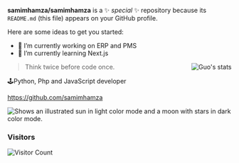**samimhamza/samimhamza** is a ✨ _special_ ✨ repository because its `README.md` (this file) appears on your GitHub profile.

Here are some ideas to get you started:

- 🔭 I’m currently working on ERP and PMS
- 🌱 I’m currently learning Next.js


<picture>
  <source media="(prefers-color-scheme: dark)" srcset="https://github-readme-stats.vercel.app/api?username=samimhamza&show_icons=true&include_all_commits=true&title_color=fff&icon_color=79ff97&text_color=9f9f9f&bg_color=151515">
  <img align="right" src="https://github-readme-stats.vercel.app/api?username=samimhamza&show_icons=true&include_all_commits=true&bg_color=30,e96443,904e95&title_color=fff&text_color=fff" alt="Guo's stats" />
</picture>

> Think twice before code once.

🕹Python, Php and JavaScript developer

https://github.com/samimhamza

<picture>
  <source media="(prefers-color-scheme: dark)" srcset="https://raw.githubusercontent.com/samimhamza/samimhamza/master/profile-3d-contrib/profile-night-green.svg">
  <img alt="Shows an illustrated sun in light color mode and a moon with stars in dark color mode." src="https://raw.githubusercontent.com/samimhamza/samimhamza/master/profile-3d-contrib/profile-green-animate.svg">
</picture>

### Visitors
![Visitor Count](https://profile-counter.glitch.me/samimhamza/count.svg)
